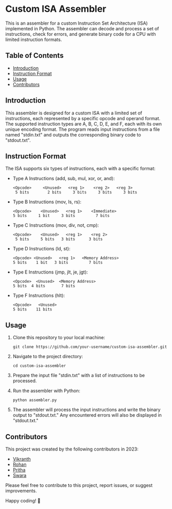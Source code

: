 # Custom ISA Assembler

This is an assembler for a custom Instruction Set Architecture (ISA) implemented in Python. The assembler can decode and process a set of instructions, check for errors, and generate binary code for a CPU with limited instruction formats.

## Table of Contents

- [Introduction](#introduction)
- [Instruction Format](#instruction-format)
- [Usage](#usage)
- [Contributors](#contributors)

## Introduction

This assembler is designed for a custom ISA with a limited set of instructions, each represented by a specific opcode and operand format. The supported instruction types are A, B, C, D, E, and F, each with its own unique encoding format. The program reads input instructions from a file named "stdin.txt" and outputs the corresponding binary code to "stdout.txt".

## Instruction Format

The ISA supports six types of instructions, each with a specific format:

- Type A Instructions (add, sub, mul, xor, or, and):
  ```
  <Opcode>     <Unused>   <reg 1>    <reg 2>   <reg 3>
   5 bits        2 bits     3 bits     3 bits     3 bits
  ```

- Type B Instructions (mov, ls, rs):
  ```
  <Opcode>    <Unused>   <reg 1>    <Immediate>
  5 bits     1 bit     3 bits         7 bits
  ```

- Type C Instructions (mov, div, not, cmp):
  ```
  <Opcode>    <Unused>   <reg 1>    <reg 2>
   5 bits     5 bits   3 bits      3 bits
  ```

- Type D Instructions (ld, st):
  ```
  <Opcode> <Unused>   <reg 1>   <Memory Address>
  5 bits    1 bit   3 bits         7 bits
  ```

- Type E Instructions (jmp, jlt, je, jgt):
  ```
  <Opcode>  <Unused>  <Memory Address>
  5 bits  4 bits       7 bits
  ```

- Type F Instructions (hlt):
  ```
  <Opcode>   <Unused>
  5 bits    11 bits
  ```

## Usage

1. Clone this repository to your local machine:
   ```shell
   git clone https://github.com/your-username/custom-isa-assembler.git
   ```

2. Navigate to the project directory:
   ```shell
   cd custom-isa-assembler
   ```

3. Prepare the input file "stdin.txt" with a list of instructions to be processed.

4. Run the assembler with Python:
   ```shell
   python assembler.py
   ```

5. The assembler will process the input instructions and write the binary output to "stdout.txt." Any encountered errors will also be displayed in "stdout.txt."

## Contributors

This project was created by the following contributors in 2023:

- [Vikranth](https://github.com/Vikranth3140)
- [Rohan](https://github.com/rohan-0448)
- [Pritha](https://github.com/pritha-ctrl)
- [Swara](https://github.com/swara14)

Please feel free to contribute to this project, report issues, or suggest improvements.

Happy coding! 🚀